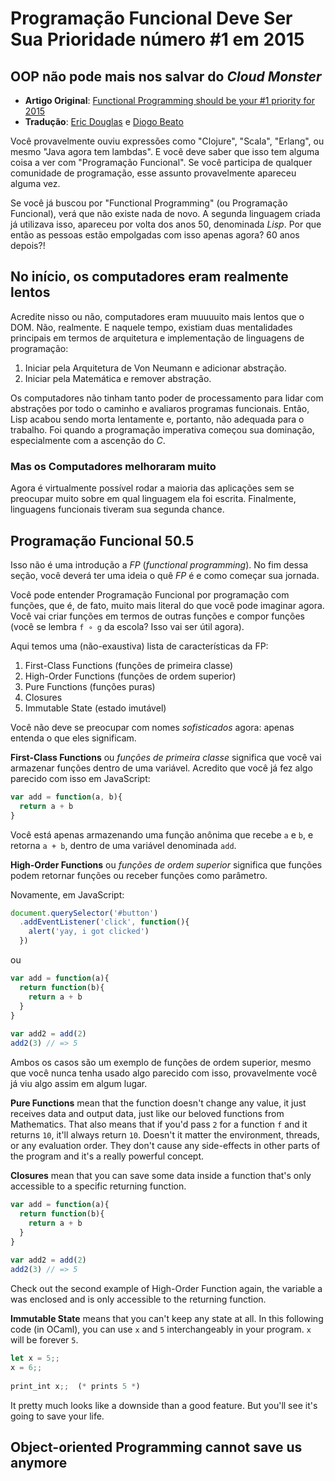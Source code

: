 # Programação Funcional Deve Ser Sua Prioridade número #1 em 2015
## OOP não pode mais nos salvar do *Cloud Monster*

* **Artigo Original**: [Functional Programming should be your #1 priority for 2015](https://medium.com/@jugoncalves/functional-programming-should-be-your-1-priority-for-2015-47dd4641d6b9)
* **Tradução**: [Eric Douglas](https://github.com/ericdouglas) e [Diogo Beato](https://github.com/diogobeato)

Você provavelmente ouviu expressões como "Clojure", "Scala", "Erlang", ou mesmo "Java agora tem lambdas". E você deve saber que isso tem alguma coisa a ver com "Programação Funcional". Se você participa de qualquer comunidade de programação, esse assunto provavelmente apareceu alguma vez.

Se você já buscou por "Functional Programming" (ou Programação Funcional), verá que não existe nada de novo. A segunda linguagem criada já utilizava isso, apareceu por volta dos anos 50, denominada *Lisp*. Por que então as pessoas estão empolgadas com isso apenas agora? 60 anos depois?!

## No início, os computadores eram realmente lentos

Acredite nisso ou não, computadores eram muuuuito mais lentos que o DOM. Não, realmente. E naquele tempo, existiam duas mentalidades principais em termos de arquitetura e implementação de linguagens de programação:

1. Iniciar pela Arquitetura de Von Neumann e adicionar abstração.
1. Iniciar pela Matemática e remover abstração.

Os computadores não tinham tanto poder de processamento para lidar com abstrações por todo o caminho e avaliaros programas funcionais. Então, Lisp acabou sendo morta lentamente e, portanto, não adequada para o trabalho. Foi quando a programação imperativa começou sua dominação, especialmente com a ascenção do *C*.

### Mas os Computadores melhoraram muito

Agora é virtualmente possível rodar a maioria das aplicações sem se preocupar muito sobre em qual linguagem ela foi escrita. Finalmente, linguagens funcionais tiveram sua segunda chance.

## Programação Funcional 50.5

Isso não é uma introdução a *FP* (*functional programming*). No fim dessa seção, você deverá ter uma ideia o quê *FP* é e como começar sua jornada.

Você pode entender Programação Funcional por programação com funções, que é, de fato, muito mais literal do que você pode imaginar agora. Você vai criar funções em termos de outras funções e compor funções (você se lembra `f ∘ g` da escola? Isso vai ser útil agora).

Aqui temos uma (não-exaustiva) lista de características da FP:

1. First-Class Functions (funções de primeira classe)
1. High-Order Functions (funções de ordem superior)
1. Pure Functions (funções puras)
1. Closures
1. Immutable State (estado imutável)

Você não deve se preocupar com nomes *sofisticados* agora: apenas entenda o que eles significam.

**First-Class Functions** ou *funções de primeira classe* significa que você vai armazenar funções dentro de uma variável. Acredito que você já fez algo parecido com isso em JavaScript:

```js
var add = function(a, b){
  return a + b
}
```

Você está apenas armazenando uma função anônima que recebe `a` e `b`, e retorna `a + b`, dentro de uma variável denominada `add`.

**High-Order Functions** ou *funções de ordem superior* significa que funções podem retornar funções ou receber funções como parâmetro.

Novamente, em JavaScript:

```js
document.querySelector('#button')
  .addEventListener('click', function(){
    alert('yay, i got clicked')
  }) 
```

ou

```js
var add = function(a){
  return function(b){
    return a + b
  }
}
 
var add2 = add(2)
add2(3) // => 5 
```

Ambos os casos são um exemplo de funções de ordem superior, mesmo que você nunca tenha usado algo parecido com isso, provavelmente você já viu algo assim em algum lugar.

**Pure Functions** mean that the function doesn't change any value, it just receives data and output data, just like our beloved functions from Mathematics. That also means that if you'd pass `2` for a function `f` and it returns `10`, it'll always return `10`. Doesn't it matter the environment, threads, or any evaluation order. They don't cause any side-effects in other parts of the program and it's a really powerful concept.

**Closures** mean that you can save some data inside a function that's only accessible to a specific returning function.

```js
var add = function(a){
  return function(b){
    return a + b
  }
}
 
var add2 = add(2)
add2(3) // => 5 
```

Check out the second example of High-Order Function again, the variable a was enclosed and is only accessible to the returning function.

**Immutable State** means that you can't keep any state at all. In this following code (in OCaml), you can use `x` and `5` interchangeably in your program. `x` will be forever `5`.

```js
let x = 5;;
x = 6;;
 
print_int x;;  (* prints 5 *)

```

It pretty much looks like a downside than a good feature. But you'll see it's going to save your life.

## Object-oriented Programming cannot save us anymore